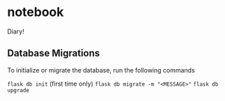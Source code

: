 # notebook

Diary!


## Database Migrations
To initialize or migrate the database, run the following commands

`flask db init` (first time only)
`flask db migrate -m "<MESSAGE>"`
`flask db upgrade`
